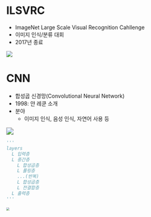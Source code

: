 # ILSVRC

- ImageNet Large Scale Visual Recognition Cahllenge
- 이미지 인식/분류 대회
- 2017년 종료

![](https://github.com/cr2w59/pengsoo/blob/master/dl/doc/images/7.ILSVRC_랭킹.png?raw=true)

# CNN

- 합성곱 신경망(Convolutional Neural Network)
- 1998: 얀 레쿤 소개
- 분야
  - 이미지 인식, 음성 인식, 자연어 사용 등

<img src="https://github.com/cr2w59/pengsoo/blob/master/dl/doc/images/5.CNN_도식.png?raw=true" style="zoom:120%;" />

```python
'''
layers
  L 입력층
  L 중간층
    L 합성곱층
    L 풀링층
    ...(반복)
    L 합성곱층
    L 전결합층
  L 출력층
'''
```

<img src="https://github.com/cr2w59/pengsoo/blob/master/dl/doc/images/8.cnn_layer.jpeg?raw=true" style="zoom:50%;" />